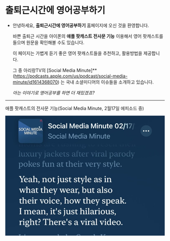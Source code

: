 # 출퇴근시간에 영어공부하기
- 안녕하세요, **출퇴근시간에 영어공부하기** 홈페이지에 오신 것을 환영합니다.

  바쁜 출퇴근 시간을 아이폰의 **애플 팟캐스트 전사문 기능** 이용해서
  영어 팟캐스트를 들으며 원문을 확인해볼 수도 있습니다.   
  
  이 페이지는 가볍게 듣기 좋은 영어 팟캐스트들을 추천하고, 활용방법을 제공합니다.
  
  그 중 아리랑TV의 [Social Media Minute]**(https://podcasts.apple.com/us/podcast/social-media-minute/id1614368070) 는
  국내 소셜미디어의 이슈들을 소개하고 있습니다.   

  *아는 이야기로 영어공부를 하면 더 재밌겠죠?*
- - -

애플 팟캐스트의 전사문 기능(Social Media Minute, 2월17일 에피소드 중)

![애플 팟캐스트 전사문 기능](img/IMG_0233.jpg)
